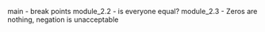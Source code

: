 main - break points
module_2.2 - is everyone equal?
module_2.3 - Zeros are nothing, negation is unacceptable
